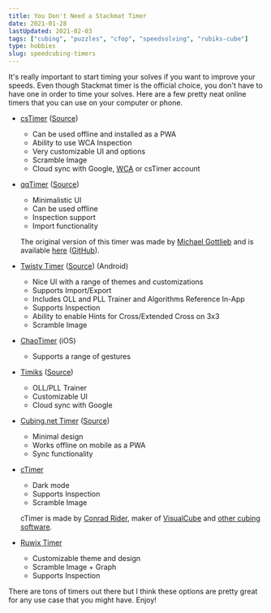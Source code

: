 ```yaml
---
title: You Don't Need a Stackmat Timer
date: 2021-01-28
lastUpdated: 2021-02-03
tags: ["cubing", "puzzles", "cfop", "speedsolving", "rubiks-cube"]
type: hobbies
slug: speedcubing-timers
---
```


It's really important to start timing your solves if you want to improve your speeds. Even though Stackmat timer is the official choice, you don't have to have one in order to time your solves. Here are a few pretty neat online timers that you can use on your computer or phone.

- [csTimer](https://www.cstimer.net) ([Source](https://github.com/cs0x7f/cstimer))

  - Can be used offline and installed as a PWA
  - Ability to use WCA Inspection
  - Very customizable UI and options
  - Scramble Image
  - Cloud sync with Google, [WCA](https://www.worldcubeassociation.org/) or csTimer account

- [qqTimer](https://www.qqtimer.net/) ([Source](https://github.com/cubing/qqtimer))

  - Minimalistic UI
  - Can be used offline
  - Inspection support
  - Import functionality

  The original version of this timer was made by [Michael Gottlieb](http://mzrg.com/) and is available [here](http://mzrg.com/qqtimer/) ([GitHub](https://github.com/qqwref/qqTimer)).

- [Twisty Timer](https://play.google.com/store/apps/details?id=com.aricneto.twistytimer&hl=en_US&gl=US) ([Source](https://github.com/aricneto/TwistyTimer)) (Android)

  - Nice UI with a range of themes and customizations
  - Supports Import/Export
  - Includes OLL and PLL Trainer and Algorithms Reference In-App
  - Supports Inspection
  - Ability to enable Hints for Cross/Extended Cross on 3x3
  - Scramble Image

- [ChaoTimer](https://apps.apple.com/us/app/chaotimer-professional-cube-timer/id537516001) (iOS)

  - Supports a range of gestures

- [Timiks](https://timiks.com/) ([Source](https://github.com/ngerritsen/timiks))

  - OLL/PLL Trainer
  - Customizable UI
  - Cloud sync with Google

- [Cubing.net Timer](https://timer.cubing.net/) ([Source](https://github.com/cubing/timer))

  - Minimal design
  - Works offline on mobile as a PWA
  - Sync functionality

- [cTimer](http://www.ctimer.co.uk/)

  - Dark mode
  - Supports Inspection
  - Scramble Image

  cTimer is made by [Conrad Rider](http://rider.biz/), maker of [VisualCube](http://cube.rider.biz/visualcube.php) and [other cubing software](http://cube.rider.biz/).

- [Ruwix Timer](https://ruwix.com/online-rubiks-stopwatch-timer/)
  - Customizable theme and design
  - Scramble Image + Graph
  - Supports Inspection

There are tons of timers out there but I think these options are pretty great for any use case that you might have. Enjoy!
